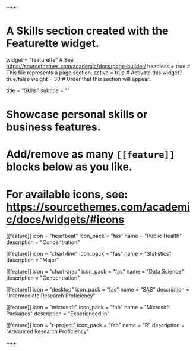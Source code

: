 +++
# A Skills section created with the Featurette widget.
widget = "featurette"  # See https://sourcethemes.com/academic/docs/page-builder/
headless = true  # This file represents a page section.
active = true  # Activate this widget? true/false
weight = 30  # Order that this section will appear.

title = "Skills"
subtitle = ""

# Showcase personal skills or business features.
# 
# Add/remove as many `[[feature]]` blocks below as you like.
# 
# For available icons, see: https://sourcethemes.com/academic/docs/widgets/#icons

  [[feature]]
  icon = "heartbeat"
  icon_pack = "fas"
  name = "Public Health"
  description = "Concentration"
  
  [[feature]]
  icon = "chart-line"
  icon_pack = "fas"
  name = "Statistics"
  description = "Major"  

  
  [[feature]]
  icon = "chart-area"
  icon_pack = "fas"
  name = "Data Science"
  description = "Concentration"

   [[feature]]
  icon = "desktop"
  icon_pack = "fas"
  name = "SAS"
  description = "Intermediate Research Proficiency"
  
  [[feature]]
  icon = "microsoft"
  icon_pack = "fab"
  name = "Microsoft Packages"
  description = "Experienced In"
  
  [[feature]]
  icon = "r-project"
  icon_pack = "fab"
  name = "R"
  description = "Advanced Research Proficiency"


  
  

+++
